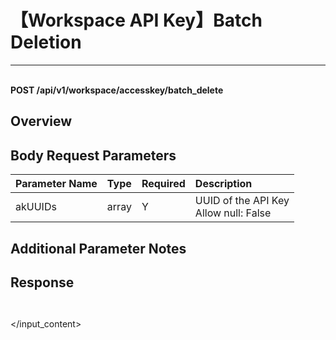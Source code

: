 # 【Workspace API Key】Batch Deletion

---

<br />**POST /api/v1/workspace/accesskey/batch_delete**

## Overview




## Body Request Parameters

| Parameter Name | Type   | Required | Description                              |
|:--------------|:-------|:--------|:----------------------------------------|
| akUUIDs       | array  | Y       | UUID of the API Key<br>Allow null: False <br> |

## Additional Parameter Notes







## Response
```shell
 
```




</input_content>